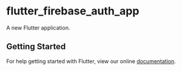 # flutter_firebase_auth_app

A new Flutter application.

## Getting Started

For help getting started with Flutter, view our online
[documentation](https://flutter.io/).
